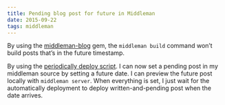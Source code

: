 ```yaml
---
title: Pending blog post for future in Middleman
date: 2015-09-22
tags: middleman
---
```


By using the [middleman-blog](https://github.com/middleman/middleman-blog) gem, the `middleman build` command won’t build posts that’s in the future timestamp.

By using the [periodically deploy script](/2015/09/19/periodically-deploying-middleman-static-site/). I can now set a pending post in my middleman source by setting a future date. I can preview the future post locally with `middleman server`. When everything is set, I just wait for the automatically deployment to deploy written-and-pending post when the date arrives.